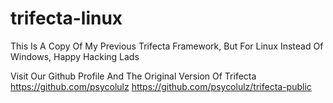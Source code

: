 # trifecta-linux
This Is A Copy Of My Previous Trifecta Framework, But For Linux Instead Of Windows, Happy Hacking Lads

Visit Our Github Profile And The Original Version Of Trifecta
https://github.com/psycolulz
https://github.com/psycolulz/trifecta-public
